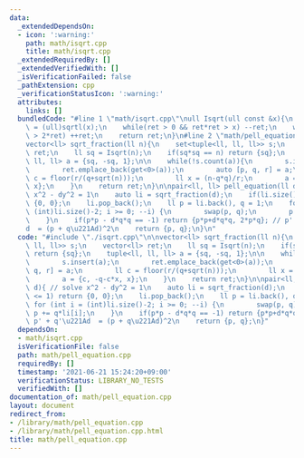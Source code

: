 ```yaml
---
data:
  _extendedDependsOn:
  - icon: ':warning:'
    path: math/isqrt.cpp
    title: math/isqrt.cpp
  _extendedRequiredBy: []
  _extendedVerifiedWith: []
  _isVerificationFailed: false
  _pathExtension: cpp
  _verificationStatusIcon: ':warning:'
  attributes:
    links: []
  bundledCode: "#line 1 \"math/isqrt.cpp\"\null Isqrt(ull const &x){\n    ull ret\
    \ = (ull)sqrtl(x);\n    while(ret > 0 && ret*ret > x) --ret;\n    while(x - ret*ret\
    \ > 2*ret) ++ret;\n    return ret;\n}\n#line 2 \"math/pell_equation.cpp\"\n\n\
    vector<ll> sqrt_fraction(ll n){\n    set<tuple<ll, ll, ll>> s;\n    vector<ll>\
    \ ret;\n    ll sq = Isqrt(n);\n    if(sq*sq == n) return {sq};\n    tuple<ll,\
    \ ll, ll> a = {sq, -sq, 1};\n\n    while(!s.count(a)){\n        s.insert(a);\n\
    \        ret.emplace_back(get<0>(a));\n        auto [p, q, r] = a;\n        ll\
    \ c = floor(r/(q+sqrt(n)));\n        ll x = (n-q*q)/r;\n        a = {c, -q-c*x,\
    \ x};\n    }\n    return ret;\n}\n\npair<ll, ll> pell_equation(ll d){ // solve\
    \ x^2 - dy^2 = 1\n    auto li = sqrt_fraction(d);\n    if(li.size() <= 1) return\
    \ {0, 0};\n    li.pop_back();\n    ll p = li.back(), q = 1;\n    for (int i =\
    \ (int)li.size()-2; i >= 0; --i) {\n        swap(p, q);\n        p += q*li[i];\n\
    \    }\n    if(p*p - d*q*q == -1) return {p*p+d*q*q, 2*p*q}; // p' + q'\u221A\
    d  = (p + q\u221Ad)^2\n    return {p, q};\n}\n"
  code: "#include \"./isqrt.cpp\"\n\nvector<ll> sqrt_fraction(ll n){\n    set<tuple<ll,\
    \ ll, ll>> s;\n    vector<ll> ret;\n    ll sq = Isqrt(n);\n    if(sq*sq == n)\
    \ return {sq};\n    tuple<ll, ll, ll> a = {sq, -sq, 1};\n\n    while(!s.count(a)){\n\
    \        s.insert(a);\n        ret.emplace_back(get<0>(a));\n        auto [p,\
    \ q, r] = a;\n        ll c = floor(r/(q+sqrt(n)));\n        ll x = (n-q*q)/r;\n\
    \        a = {c, -q-c*x, x};\n    }\n    return ret;\n}\n\npair<ll, ll> pell_equation(ll\
    \ d){ // solve x^2 - dy^2 = 1\n    auto li = sqrt_fraction(d);\n    if(li.size()\
    \ <= 1) return {0, 0};\n    li.pop_back();\n    ll p = li.back(), q = 1;\n   \
    \ for (int i = (int)li.size()-2; i >= 0; --i) {\n        swap(p, q);\n       \
    \ p += q*li[i];\n    }\n    if(p*p - d*q*q == -1) return {p*p+d*q*q, 2*p*q}; //\
    \ p' + q'\u221Ad  = (p + q\u221Ad)^2\n    return {p, q};\n}"
  dependsOn:
  - math/isqrt.cpp
  isVerificationFile: false
  path: math/pell_equation.cpp
  requiredBy: []
  timestamp: '2021-06-21 15:24:20+09:00'
  verificationStatus: LIBRARY_NO_TESTS
  verifiedWith: []
documentation_of: math/pell_equation.cpp
layout: document
redirect_from:
- /library/math/pell_equation.cpp
- /library/math/pell_equation.cpp.html
title: math/pell_equation.cpp
---
```

